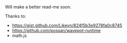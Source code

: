 Will make a better read-me soon.

Thanks to:
* https://gist.github.com/Likeyn/824f5b3e9278fa0c8745
* https://github.com/possan/wavepot-runtime
* math.js